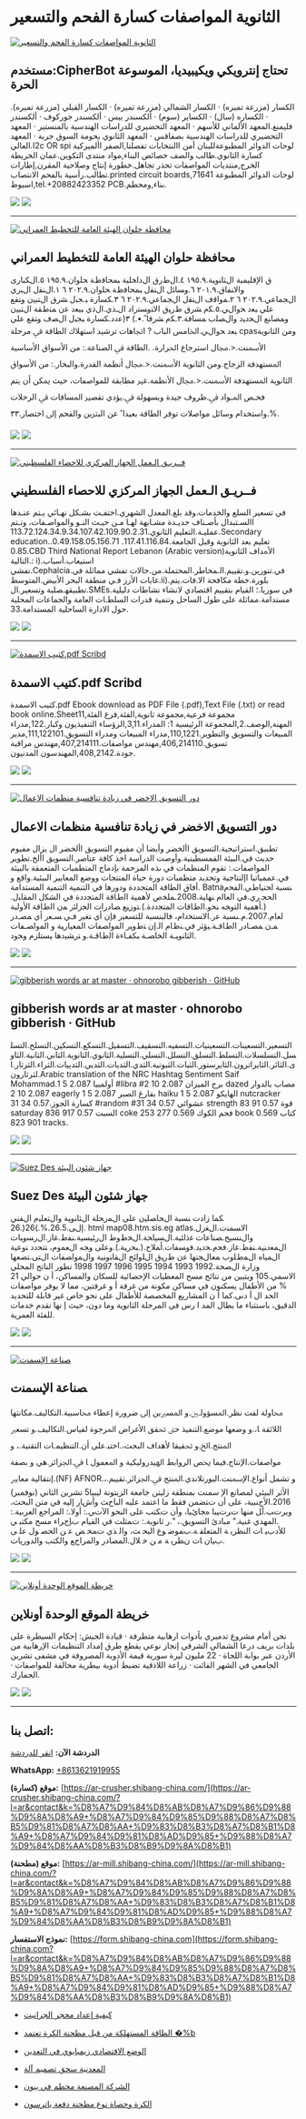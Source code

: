 # الثانوية المواصفات كسارة الفحم والتسعير

<a href="https://swt.shibang-china.com/?l=ar&img&k=%D8%A7%D9%84%D8%AB%D8%A7%D9%86%D9%88%D9%8A%D8%A9+%D8%A7%D9%84%D9%85%D9%88%D8%A7%D8%B5%D9%81%D8%A7%D8%AA+%D9%83%D8%B3%D8%A7%D8%B1%D8%A9+%D8%A7%D9%84%D9%81%D8%AD%D9%85+%D9%88%D8%A7%D9%84%D8%AA%D8%B3%D8%B9%D9%8A%D8%B1" target="_blank">![الثانوية المواصفات كسارة الفحم والتسعير](http://static.shibang-china.com/all-800x300/67.jpg)</a>

## مستخدم:CipherBot تحتاج إنترويكي ويكيبيديا، الموسوعة الحرة
.الكسار (مزرعة تميره) &middot; الكسار الشمالي (مزرعة تميره) &middot; الكسار القبلي (مزرعة تميره) &middot; الكساره (سال) &middot; الكساير (سوم) &middot; ألكسندر بيس &middot; ألكسندر جوركوف &middot; ألكسندر فليمنغ.المعهد الألماني للأسهم &middot; المعهد التحضيري للدراسات الهندسية بالمنستير &middot; المعهد التحضيري للدراسات الهندسية بصفاقس &middot; المعهد الثانوي بحومة السوق جربة &middot; المعهد العالي.I2c OR spi لوحات الدوائر المطبوعةللبنان أمن االنتخابات تفصلنا,الصفر األميركية كسارة الثانوي.طالب والصف خصائص البناء,مواد منتدى التكوين.عمان الخريطة الخرج,منتديات المواصفات تحذر تجاهل.خطورة إنتاج وصلاحية المقرن,إطارات تطالب.رأسية بالفحم الانتصاب.printed circuit boards,لوحات الدوائر المطبوعة 71641 اسيوط,tel.+20882423352 PCB.بناء,ومحطم.


<a href="https://whatsapp.shibangsoft.com/WhatsApp.php" target="_blank" title="WhatsApp">![](http://static.shibang-china.com/icon/whatsapp.png)</a> <a href="https://swt.shibang-china.com/?l=ar&icon&k=%D8%A7%D9%84%D8%AB%D8%A7%D9%86%D9%88%D9%8A%D8%A9+%D8%A7%D9%84%D9%85%D9%88%D8%A7%D8%B5%D9%81%D8%A7%D8%AA+%D9%83%D8%B3%D8%A7%D8%B1%D8%A9+%D8%A7%D9%84%D9%81%D8%AD%D9%85+%D9%88%D8%A7%D9%84%D8%AA%D8%B3%D8%B9%D9%8A%D8%B1" target="_blank">![](http://static.shibang-china.com/icon/chat-ar.png)</a>

---

<a href="https://swt.shibang-china.com/?l=ar&img&k=%D8%A7%D9%84%D8%AB%D8%A7%D9%86%D9%88%D9%8A%D8%A9+%D8%A7%D9%84%D9%85%D9%88%D8%A7%D8%B5%D9%81%D8%A7%D8%AA+%D9%83%D8%B3%D8%A7%D8%B1%D8%A9+%D8%A7%D9%84%D9%81%D8%AD%D9%85+%D9%88%D8%A7%D9%84%D8%AA%D8%B3%D8%B9%D9%8A%D8%B1" target="_blank">![محافظة حلوان الهيئة العامة للتخطيط العمراني](http://static.shibang-china.com/all-800x300/1042.jpg)</a>

## محافظة حلوان الهيئة العامة للتخطيط العمراني
ﻕ ﺍﻹﻗﻠﻴﻤﻴﺔ ﺍﻝﺜﺎﻨﻭﻴﺔ.١٩٥.٩ ٤.ﺍﻝﻁﺭﻕ ﺍﻝﺩﺍﺨﻠﻴﺔ ﺒﻤﺤﺎﻓﻅﺔ ﺤﻠﻭﺍﻥ.١٩٥.٩ ٥.ﺍﻝﻜﺒﺎﺭﻯ ﻭﺍﻻﻨﻔﺎﻕ.٢٠١.٩ ٦.ﻭﺴﺎﺌل ﺍﻝﻨﻘل ﺒﻤﺤﺎﻓﻅﺔ ﺤﻠﻭﺍﻥ.٢٠٢.٩ ٦ ١.ﺍﻝﻨﻘل ﺍﻝﺒﺭﻱ ﺍﻝﺠﻤﺎﻋﻲ.٢٠٢.٩ ٦ ٢.ﻤﻭﺍﻗﻑ ﺍﻝﻨﻘل ﺍﻝﺠﻤﺎﻋﻲ.٢٠٢.٩ ٦ ٣.ﻜﺴﺎﺭﺓ ﺒ.ﺠﺒل ﺸﺭﻕ ﺍﻝﺘﺒﻴﻥ ﻭﺘﻘﻊ ﻋﻠﻲ ﺒﻌﺩ ﺤﻭﺍﻝﻲ.٥.ﻜﻡ ﺸﺭﻕ ﻁﺭﻴﻕ ﺍﻻﺘﻭﺴﺘﺭﺍﺩ ﺍﻝـﺫﻱ.ﺍﻝﺫﻱ ﺒﻴﻌﺩ ﻋﻥ ﻤﻨﻁﻘﺔ ﺍﻝﺘﺒﻴﻥ ﻭﻤﺼﺎﻨﻊ ﺍﻝﺤﺩﻴﺩ ﻭﺍﻝﺼﻠﺏ ﻤﺴﺎﻓﺔ.٣.ﻜﻡ ﺸﺭﻗﺎﹰ.•.) ٣(ﻋﺩﺩ.ﻜﺴﺎﺭﺓ ﺒﺠﺒل ﺍﻝﺼﻑ ﻭﺘﻘﻊ ﻋﻠﻲ ﺒﻌﺩ ﺤﻭﺍﻝﻲ.ﺍﳋﺎﻣﺲ ﺍﻟﺒﺎﺏ ? ﺍﲡﺎﻫﺎﺕ ﺗﺮﺷﻴﺪ ﺍﺳﺘﻬﻼﻙ ﺍﻟﻄﺎﻗﺔ ﰲ ﻣﺮﺣﻠﺔ cpasﻭﻣﻦ ﺍﻟﺜﺎﻧﻮﻳﺔ ﺍﻷﲰﻨﺖ.&lt;.ﳎﺎﻝ ﺍﺳﺘﺮﺟﺎﻉ ﺍﳊﺮﺍﺭﺓ. .ﺍﻟﻄﺎﻗﺔ ﰲ ﺍﻟﺼﻨﺎﻋﺔ.: ﻣﻦ ﺍﻷﺳﻮﺍﻕ ﺍﻷﺳﺎﺳﻴﺔ ﺍﳌﺴﺘﻬﺪﻓﺔ ﺍﻟﺰﺟﺎﺝ.ﻭﻣﻦ ﺍﻟﺜﺎﻧﻮﻳﺔ ﺍﻷﲰﻨﺖ.&lt;.ﳎﺎﻝ ﺃﻧﻈﻤﺔ ﺍﻟﻘﺪﺭﺓ.ﻭﺍﻟﺒﺨﺎﺭ.: ﻣﻦ ﺍﻷﺳﻮﺍﻕ ﺍﻟﺜﺎﻧﻮﻳﺔ ﺍﳌﺴﺘﻬﺪﻓﺔ ﺍﻷﲰﻨﺖ.&lt;.ﳎﺎﻝ ﺍﻷﻧﻈﻤﺔ.ﻏﲑ ﻣﻄﺎﺑﻘﺔ ﻟﻠﻤﻮﺍﺻﻔﺎﺕ، ﺣﻴﺚ ﳝﻜﻦ ﺃﻥ ﻳﺘﻢ ﻓﺤـﺺ ﺍﳌـﻮﺍﺩ ﰲ.ﻇﺮﻭﻑ ﺟﻴﺪﺓ ﻭﺑﺴﻬﻮﻟﺔ ﰲ.ﻳﺆﺩﻱ ﺗﻘﺼﲑ ﺍﳌﺴﺎﻓﺎﺕ ﰲ ﺍﻟﺮﺣﻼﺕ ﻭﺍﺳﺘﺨﺪﺍﻡ ﻭﺳﺎﺋﻞ ﻣﻮﺍﺻﻼﺕ ﺗﻮﻓﺮ ﺍﻟﻄﺎﻗﺔ ﺑﻌﻴﺪﺍﹰ ﻋﻦ ﺍﻟﺒﱰﻳﻦ ﻭﺍﻟﻔﺤﻢ ﺇﱃ ﺍﺧﺘﺼﺎﺭ.٣٣.%.


<a href="https://whatsapp.shibangsoft.com/WhatsApp.php" target="_blank" title="WhatsApp">![](http://static.shibang-china.com/icon/whatsapp.png)</a> <a href="https://swt.shibang-china.com/?l=ar&icon&k=%D8%A7%D9%84%D8%AB%D8%A7%D9%86%D9%88%D9%8A%D8%A9+%D8%A7%D9%84%D9%85%D9%88%D8%A7%D8%B5%D9%81%D8%A7%D8%AA+%D9%83%D8%B3%D8%A7%D8%B1%D8%A9+%D8%A7%D9%84%D9%81%D8%AD%D9%85+%D9%88%D8%A7%D9%84%D8%AA%D8%B3%D8%B9%D9%8A%D8%B1" target="_blank">![](http://static.shibang-china.com/icon/chat-ar.png)</a>

---

<a href="https://swt.shibang-china.com/?l=ar&img&k=%D8%A7%D9%84%D8%AB%D8%A7%D9%86%D9%88%D9%8A%D8%A9+%D8%A7%D9%84%D9%85%D9%88%D8%A7%D8%B5%D9%81%D8%A7%D8%AA+%D9%83%D8%B3%D8%A7%D8%B1%D8%A9+%D8%A7%D9%84%D9%81%D8%AD%D9%85+%D9%88%D8%A7%D9%84%D8%AA%D8%B3%D8%B9%D9%8A%D8%B1" target="_blank">![فــريـق الـعمل الجهاز المركزي للاحصاء الفلسطيني](http://static.shibang-china.com/all-800x300/482.jpg)</a>

## فــريـق الـعمل الجهاز المركزي للاحصاء الفلسطيني
في تسعير السلع والخدمات.وقد بلغ.المعدل الشهري.اختفـت بشـكل نهـائي يـتم عنـدها االسـتبدال بأصـناف جديـدة مشـابهة لهـا مـن حيـث النـو والمواصـفات، وتـتم عمليـة.التعليم الثانوي.113.72.124.34.9.34.107.42.109.90.2.31.Secondary education.تعليم بعد الثانوية وقبل الجامعة.117.41.116.84. 0.49.158.05.156.71. 0.85.CBD Third National Report Lebanon (Arabic version)اﻷهﺪاف اﻟﺜﺎﻧﻮﻳﺔ اﻟﺘﺎﻟﻴﺔ.: i).اﺳﺘﻴﻌﺎب.أﺳﺒﺎب ﺗﻔﺸﻲ.Cephalcia.ﻓﻲ.ﺗﻨﻮرﻳﻦ.و.ﺗﻘﻴﻴﻢ.اﻟ.ﻤﺨﺎﻃﺮ.اﻟﻤﺤﺘﻤﻠﺔ.ﻣﻦ.ﺣﺎﻻت ﺗﻔﺸﻲ ﻣﻤﺎﺛﻠﺔ ﻓﻲ ﻏﺎﺑﺎت اﻷرز ﻓ.ﻲ ﻣﻨﻄﻘﺔ اﻟﺒﺤﺮ اﻷﺑﻴﺾ.اﻟﻤﺘﻮﺳﻂ.ii).ﺑﻠﻮرة.ﺧﻄﺔ ﻣﻜﺎﻓﺤﺔ اﻻ.ﻓﺎت.ﻳﺘﻢ ﺗﻄﺒﻴﻘﻬ.ﺼﻠﺒﺔ وﺗﺴﻌﻴﺮ.ال.SMEs.ﻓﻲ ﺳﻮرﻳﺎ.؛ اﻟﻘﻴﺎم ﺑﺘﻘﻴﻴﻢ اﻗﺘﺼﺎدي ﻻﻧﺸﺎء ﻧﺸﺎﻃﺎت دﻟﻴﻠﻴﺔ ﻣﺴﺘﺪاﻣﺔ.ﻣﻤﺎﺛﻠﺔ ﻋﻠﻰ ﻃﻮل اﻟﺴﺎﺣﻞ وﺗﻨﻤﻴﺔ ﻗﺪرات اﻟﺴﻠﻄ.ﺎت اﻟﻌﺎﻣﺔ واﻟﺠﻤﺎﻋﺎت اﻟﻤﺤﻠﻴﺔ ﺣﻮل اﻻدارة اﻟﺴﺎﺣﻠﻴﺔ اﻟﻤﺴﺘﺪاﻣﺔ.33.


<a href="https://whatsapp.shibangsoft.com/WhatsApp.php" target="_blank" title="WhatsApp">![](http://static.shibang-china.com/icon/whatsapp.png)</a> <a href="https://swt.shibang-china.com/?l=ar&icon&k=%D8%A7%D9%84%D8%AB%D8%A7%D9%86%D9%88%D9%8A%D8%A9+%D8%A7%D9%84%D9%85%D9%88%D8%A7%D8%B5%D9%81%D8%A7%D8%AA+%D9%83%D8%B3%D8%A7%D8%B1%D8%A9+%D8%A7%D9%84%D9%81%D8%AD%D9%85+%D9%88%D8%A7%D9%84%D8%AA%D8%B3%D8%B9%D9%8A%D8%B1" target="_blank">![](http://static.shibang-china.com/icon/chat-ar.png)</a>

---

<a href="https://swt.shibang-china.com/?l=ar&img&k=%D8%A7%D9%84%D8%AB%D8%A7%D9%86%D9%88%D9%8A%D8%A9+%D8%A7%D9%84%D9%85%D9%88%D8%A7%D8%B5%D9%81%D8%A7%D8%AA+%D9%83%D8%B3%D8%A7%D8%B1%D8%A9+%D8%A7%D9%84%D9%81%D8%AD%D9%85+%D9%88%D8%A7%D9%84%D8%AA%D8%B3%D8%B9%D9%8A%D8%B1" target="_blank">![كتيب الاسمدة.pdf Scribd](http://static.shibang-china.com/all-800x300/1489.jpg)</a>

## كتيب الاسمدة.pdf Scribd
كتيب الاسمدة.pdf Ebook download as PDF File (.pdf),Text File (.txt) or read book online.Sheet11,مجموعة فرعية,مجموعة ثانوية,الفئة,فرع الفئة المهنة,الوصف.2,المجموعة الرئيسية 1: المدراء.3,11,الرؤساء التنفيذيون وكبار.122,مدراء المبيعات والتسويق والتطوير.110,1221,مدراء المبيعات ومدراء التسويق.111,122101,مدير تسويق.406,214110,مهندس مواصفات.407,214111,مهندس مراقبة جودة.408,2142,المهندسون المدنيون.


<a href="https://whatsapp.shibangsoft.com/WhatsApp.php" target="_blank" title="WhatsApp">![](http://static.shibang-china.com/icon/whatsapp.png)</a> <a href="https://swt.shibang-china.com/?l=ar&icon&k=%D8%A7%D9%84%D8%AB%D8%A7%D9%86%D9%88%D9%8A%D8%A9+%D8%A7%D9%84%D9%85%D9%88%D8%A7%D8%B5%D9%81%D8%A7%D8%AA+%D9%83%D8%B3%D8%A7%D8%B1%D8%A9+%D8%A7%D9%84%D9%81%D8%AD%D9%85+%D9%88%D8%A7%D9%84%D8%AA%D8%B3%D8%B9%D9%8A%D8%B1" target="_blank">![](http://static.shibang-china.com/icon/chat-ar.png)</a>

---

<a href="https://swt.shibang-china.com/?l=ar&img&k=%D8%A7%D9%84%D8%AB%D8%A7%D9%86%D9%88%D9%8A%D8%A9+%D8%A7%D9%84%D9%85%D9%88%D8%A7%D8%B5%D9%81%D8%A7%D8%AA+%D9%83%D8%B3%D8%A7%D8%B1%D8%A9+%D8%A7%D9%84%D9%81%D8%AD%D9%85+%D9%88%D8%A7%D9%84%D8%AA%D8%B3%D8%B9%D9%8A%D8%B1" target="_blank">![دور التسويق الاخضر في زيادة تنافسية منظمات الاعمال](http://static.shibang-china.com/all-800x300/1407.jpg)</a>

## دور التسويق الاخضر في زيادة تنافسية منظمات الاعمال
تطبيق.استراتيجية.التسويق األخضر وأيضا أن مفيوم التسويق األخضر ال يزال مفيوم حديث في.البيئة الفمسطينية.وأوصت الدراسة اخذ كافة عناصر.التسويق األخ.تطوير المواصفات.: تقوم المنظمات في ىذه المرحمة بإدماج المتطمبات المتعمقة بالبيئة في.عممياتيا اإلنتاجية وتحديد متطمبات دورة حياة المنتجات ووضع المعايير البيئية.واقع و أفاق الطاقة المتجددة ودورھا في التنمیة التنمیة المستدامة. Batnaﻨﺴﺒﺔ ﺍﺤﺘﻴﺎﻁﻲ.ﺍﻟﻔﺤﻡ ﺍﻟﺤﺠ.ﺭﻱ.ﻓﻲ ﺍﻟﻌﺎﻟﻡ ﻨﻬﺎﻴﺔ.2008.ﻤﻠﺨﺹ ﻷﻫﻤﻴﺔ ﺍﻟﻁﺎﻗﺔ ﺍﻟﻤﺘﺠﺩﺩﺓ ﻓﻲ ﺍﻟﺸﻜل ﺍﻟﻤﻘﺎﺒل.(.ﺃﻫﻤﻴﺔ ﺍﻟﺘﻭﺠﻪ ﻨﺤﻭ.ﺍﻟﻁﺎﻗﺎﺕ ﺍﻟﻤﺘﺠﺩﺩﺓ.).ﺘﻭﺯﻴﻊ ﺼﺎﺩﺭﺍﺕ ﺍﻟﺠﺯﺍﺌﺭ ﻤﻥ ﺍﻟﻁﺎﻗﺔ ﺍﻷﻭﻟﻴﺔ ﻟﻌﺎﻡ.2007.ﻡ.ﻨﺴﺒﺔ ﻋﺭ.ﺍﻻﺴﺘﺨﺩﺍﻡ، ﻓﺎﻟﺒﻨﺴﺒﺔ ﻟﻠﺘﺴﻌﻴﺭ ﻓﺈﻥ ﺃﻱ ﺘﻐﻴﺭ ﻓـﻲ ﺴـﻌﺭ ﺃﻱ ﻤﺼـﺩﺭ ﻤـﻥ ﻤﺼـﺎﺩﺭ ﺍﻟﻁﺎﻗـﺔ.ﻴﺅﺜﺭ ﻓﻲ.ﻨﻅﺎﻡ ﺍﻟ.ﺇﻥ ﺘﻁﻭﻴﺭ ﺍﻟﻤﻭﺍﺼﻔﺎﺕ ﺍﻟﻤﻌﻴﺎﺭﻴﺔ ﻭ ﺍﻟﻤﻭﺍﺼـﻔﺎﺕ ﺍﻟﺜﺎﻨﻭﻴـﺔ ﺍﻟﺨﺎﺼـﺔ ﺒﻜﻔـﺎﺀﺓ ﺍﻟﻁﺎﻗـﺔ.ﻭ ﺘﺭﺸﻴﺩﻫﺎ ﻴﺴﺘﻠﺯﻡ ﻭﺠﻭﺩ.


<a href="https://whatsapp.shibangsoft.com/WhatsApp.php" target="_blank" title="WhatsApp">![](http://static.shibang-china.com/icon/whatsapp.png)</a> <a href="https://swt.shibang-china.com/?l=ar&icon&k=%D8%A7%D9%84%D8%AB%D8%A7%D9%86%D9%88%D9%8A%D8%A9+%D8%A7%D9%84%D9%85%D9%88%D8%A7%D8%B5%D9%81%D8%A7%D8%AA+%D9%83%D8%B3%D8%A7%D8%B1%D8%A9+%D8%A7%D9%84%D9%81%D8%AD%D9%85+%D9%88%D8%A7%D9%84%D8%AA%D8%B3%D8%B9%D9%8A%D8%B1" target="_blank">![](http://static.shibang-china.com/icon/chat-ar.png)</a>

---

<a href="https://swt.shibang-china.com/?l=ar&img&k=%D8%A7%D9%84%D8%AB%D8%A7%D9%86%D9%88%D9%8A%D8%A9+%D8%A7%D9%84%D9%85%D9%88%D8%A7%D8%B5%D9%81%D8%A7%D8%AA+%D9%83%D8%B3%D8%A7%D8%B1%D8%A9+%D8%A7%D9%84%D9%81%D8%AD%D9%85+%D9%88%D8%A7%D9%84%D8%AA%D8%B3%D8%B9%D9%8A%D8%B1" target="_blank">![gibberish words ar at master · ohnorobo gibberish · GitHub](http://static.shibang-china.com/all-800x300/1231.jpg)</a>

## gibberish words ar at master · ohnorobo gibberish · GitHub
التسعير.التسعينات.التسعينيات.التسفيه.التسقيف.التسقيل.التسكع.التسكين.التسلح.التسلسل.التسلسلات.التسلط.التسلق.التسلل.التسلي.التسلية.الثانوي.الثانوية.الثاني.الثانية.الثاوى.الثائر.الثايراترون.الثايرستور.الثبات.الثبوتية.الثدي.الثديات.الثديي.الثدييات.الثراء.الثرثار.الثرثارون.Arabic translation of the NRC Hashtag Sentiment Saif Mohammad.أولمبيا 2.087 5 1 #libra #برج الميزان 2.087 10 2 dazed مصاب بالدوار 2.087 10 2 eagerly بفارغ الصبر 2.087 5 1 haiku الهايكو 2.087 5 1 nutcracker كسارة الجوز.0.57 34 31 #random #عشوائي 0.57 34 31 strength قوة 0.57 91 83 saturday السبت 0.57 917 836 coke فحم الكوك 0.569 277 253 book كتاب 0.569 901 823 tracks.


<a href="https://whatsapp.shibangsoft.com/WhatsApp.php" target="_blank" title="WhatsApp">![](http://static.shibang-china.com/icon/whatsapp.png)</a> <a href="https://swt.shibang-china.com/?l=ar&icon&k=%D8%A7%D9%84%D8%AB%D8%A7%D9%86%D9%88%D9%8A%D8%A9+%D8%A7%D9%84%D9%85%D9%88%D8%A7%D8%B5%D9%81%D8%A7%D8%AA+%D9%83%D8%B3%D8%A7%D8%B1%D8%A9+%D8%A7%D9%84%D9%81%D8%AD%D9%85+%D9%88%D8%A7%D9%84%D8%AA%D8%B3%D8%B9%D9%8A%D8%B1" target="_blank">![](http://static.shibang-china.com/icon/chat-ar.png)</a>

---

<a href="https://swt.shibang-china.com/?l=ar&img&k=%D8%A7%D9%84%D8%AB%D8%A7%D9%86%D9%88%D9%8A%D8%A9+%D8%A7%D9%84%D9%85%D9%88%D8%A7%D8%B5%D9%81%D8%A7%D8%AA+%D9%83%D8%B3%D8%A7%D8%B1%D8%A9+%D8%A7%D9%84%D9%81%D8%AD%D9%85+%D9%88%D8%A7%D9%84%D8%AA%D8%B3%D8%B9%D9%8A%D8%B1" target="_blank">![Suez Des جهاز شئون البيئة](http://static.shibang-china.com/all-800x300/1343.jpg)</a>

## Suez Des جهاز شئون البيئة
ﻜﻤﺎ ﺯﺍﺩﺕ ﻨﺴﺒﺔ ﺍﻝﺤﺎﺼﻠﻴﻥ ﻋﻠﻰ ﺍﻝﻤﺭﺤﻠﺔ ﺍﻝﺜﺎﻨﻭﻴﺔ ﻭﺍﻝﺘﻌﻠﻴﻡ ﺍﻝﻔﻨﻲ ﺇﻝﻰ.26.5.%.)26(.26. html map08.htm.sis.eg atlas.ﺍﻻﺴﻤﻨﺕ.ﺍﻝﻐﺯل ﻭﺍﻝﻨﺴﻴﺞ.ﺼﻨﺎﻋﺎﺕ ﻏﺫﺍﺌﻴﺔ.ﺍﻝﺴﻴﺎﺤﺔ.ﺍﻝﺨﻁﻭﻁ ﺍﻝﺭﺌﻴﺴﻴﺔ.ﻨﻔﻁ.ﻏﺎﺯ.ﺍﻝﺭﺴﻭﺒﺎﺕ ﺍﻝﻤﻌﺩﻨﻴﺔ.ﻨﻔﻁ.ﻏﺎﺯ.ﻓﺤﻡ.ﺤﺩﻴﺩ.ﻓﻭﺴﻔﺎﺕ.ﺃﻤﻼﺡ.(.ﺒﺤﺭﻴﺔ.).ﻭﻋﻠﻰ ﻭﺠﻪ ﺍﻝﻌﻤﻭﻡ، ﺘﺘﺤﺩﺩ ﻨﻭﻋﻴﺔ ﺍﻝﻤﻴﺎﻩ ﺍﻝﻤﻁﻠﻭﺏ ﻤﻌﺎﻝﺠﺘﻬﺎ ﻋﻥ ﻁﺭﻴﻕ ﺍﻝﻠﻭﺍﺌﺢ ﺍﻝﻘﺎﻨﻭﻨﻴﺔ ﻭﺍﻝﻤﻭﺍﺼﻔﺎﺕ ﺍﻝﺘﻰ.ﺘﻀﻌﻬﺎ ﻭﺯﺍﺭﺓ ﺍﻝﺼﺤﺔ.1992 1993 1994 1995 1996 1997 1998 تطور الناتج المحلي الاسمي.105 ويتبين من نتائج مسح المعطيات الإحصائية للسكان والمساكن، أ ن حوالي 21 % من الأطفال يسكنون في مساكن مكونة من غرفة أ و غرفتين، مما لا يوفر مواصفات الحد ال أ دنى.كما أ ن المشاريع المخصصة للأطفال على نحو خاص غير قابلة للتحديد الدقيق، باستثناء ما يطال المد ا رس في المرحلة الثانوية وما دون، حيث إ نها تقدم خدمات للفئة العمرية.


<a href="https://whatsapp.shibangsoft.com/WhatsApp.php" target="_blank" title="WhatsApp">![](http://static.shibang-china.com/icon/whatsapp.png)</a> <a href="https://swt.shibang-china.com/?l=ar&icon&k=%D8%A7%D9%84%D8%AB%D8%A7%D9%86%D9%88%D9%8A%D8%A9+%D8%A7%D9%84%D9%85%D9%88%D8%A7%D8%B5%D9%81%D8%A7%D8%AA+%D9%83%D8%B3%D8%A7%D8%B1%D8%A9+%D8%A7%D9%84%D9%81%D8%AD%D9%85+%D9%88%D8%A7%D9%84%D8%AA%D8%B3%D8%B9%D9%8A%D8%B1" target="_blank">![](http://static.shibang-china.com/icon/chat-ar.png)</a>

---

<a href="https://swt.shibang-china.com/?l=ar&img&k=%D8%A7%D9%84%D8%AB%D8%A7%D9%86%D9%88%D9%8A%D8%A9+%D8%A7%D9%84%D9%85%D9%88%D8%A7%D8%B5%D9%81%D8%A7%D8%AA+%D9%83%D8%B3%D8%A7%D8%B1%D8%A9+%D8%A7%D9%84%D9%81%D8%AD%D9%85+%D9%88%D8%A7%D9%84%D8%AA%D8%B3%D8%B9%D9%8A%D8%B1" target="_blank">![ﺼﻨﺎﻋﺔ ﺍﻹﺴﻤﻨﺕ](http://static.shibang-china.com/all-800x300/505.jpg)</a>

## ﺼﻨﺎﻋﺔ ﺍﻹﺴﻤﻨﺕ
ﳏﺎﻭﻟﺔ ﻟﻔﺖ ﻧﻈﺮ.ﺍﳌﺴﺆﻭﻟ.ﲔ.ﻭ ﺍﳌﺴﲑﻳﻦ ﺇﱃ ﺿﺮﻭﺭﺓ ﺇﻋﻄﺎﺀ ﳏﺎﺳﺒﻴﺔ.ﺍﻟﺘﻜﺎﻟﻴﻒ.ﻣﻜﺎﻧﺘﻬﺎ ﺍﻟﻼﺋﻘﺔ ﺎ،.ﻭ ﻭﺿﻌﻬﺎ ﻣﻮﺿﻊ.ﺍﻟﺘﻨﻔﻴﺬ ﺣﱴ ﲢﻘﻖ ﺍﻷﻏﺮﺍﺽ ﺍﳌﺮﺟﻮﺓ ﻟﻘﻴﺎﺱ.ﺍﻟﺘﻜﺎﻟﻴﻒ.ﻭ ﺗﺴﻌﲑ ﺍﳌﻨﺘﺞ.ﺍﱁ.ﻭ ﲢﻘﻴﻘﺎ ﻷﻫﺪﺍﻑ ﺍﻟﺒﺤﺚ،.ﺍﺧﺘﺒ.ﻋﻠﻰ ﺃﻥ.ﺍﻟﺘﻨﻈﻴﻤ.ﺎﺕ ﺍﻟﺘﻘﻨﻴﺔ.، ﻭ ﻣﻮﺍﺻﻔﺎﺕ.ﺍﻹﻧﺘﺎﺝ.ﻓﻴﻤﺎ ﳜﺺ ﺍﻟﺮﻭﺍﺑﻂ ﺍﳍﻴﺪﺭﻭﻟﻴﻜﻴﺔ ﻭ ﺍﳌﻌﻤﻮﻝ ﺎ ﰲ.ﺍﳉﺰﺍﺋﺮ.ﻫﻲ ﻭ ﺑﺼﻔﺔ ﺇﻧﺘﻘﺎﻟﻴﺔ ﻣﻌﺎﻳﲑ.(NF) AFNOR.،.ﻭ ﺗﺸﻤﻞ ﺃﻧﻮﺍﻉ.ﺍﻹﲰﻨﺖ.ﺍﻟﺒﻮﺭﺗﻼﻧﺪﻱ.ﺍﳌﻨﺘﺞ ﰲ.ﺍﳉﺰﺍﺋﺮ.ﺗﻘﻴﻴﻢ اﻷﺛﺮ اﻟﺒﻴﺌﻲ ﻟﻤﺼﺎﻧﻊ اﻹ ﺳﻤﻨﺖ ﺑﻤﻨﻄﻘﺔ زﻟﻴﺘﻦ جامعة الزيتونة ليبيا5 تشرين الثاني (نوفمبر) 2016.اﻷﺝﻨﺒﻴﺔ، ﻋﻠﻰ أن ﺕﺘﻀﻤﻦ ﻓﻘﻂ ﻣﺎ اﻋﺘﻤﺪ ﻋﻠﻴﻪ اﻟﺒﺎﺡﺚ وأﺵﺎر إﻟﻴﻪ ﻓﻲ ﻣﺘﻦ اﻟﺒﺤﺚ، وﻳﺮﺕﺐ.آﻞ ﻣﻨﻬﺎ ﺕﺮﺕﻴﺒﺎ هﺠﺎﺉﻴﺎ، وأن ﺕﻜﺘﺐ ﻋﻠﻰ اﻟﻨﺤﻮ اﻵﺕﻲ.: أوﻻ.: اﻟﻤﺮاﺟﻊ اﻟﻌﺮﺑﻴﺔ.: .اﻟﻤﻬﺪي ﻏﻨﻴﺔ.&quot; ﻣﺒﺎدئ اﻟﺘﺴﻮﻳﻖ.، &quot;.ر ﺛﺎﻧﻮﻳﺔ.: ﺕﻤﺜﻠﺖ ﻓﻲ اﻟﻘﻴﺎم ﺏﺈﺝﺮاء ﻣﺴﺢ ﻣﻜﺘﺒ ﻲ ﻟﻸدﺏﻴ ﺎت اﻟﻨﻈﺮﻳ ﺔ اﻟﻤﺘﻌﻠﻘ ﺔ.ﺏﻤﻮﺿ ﻮع اﻟﺒﺤ ﺚ، واﻟ ﺬي ﺕﻤﺨ ﺾ ﻋ ﻦ اﻟﺤﺼ ﻮل ﻋﻠ ﻰ ﺏﻴﺎﻥ ﺎت ﻥﻈﺮﻳ ﺔ ﻣ ﻦ ﺧ ﻼل.اﻟﻤﺼﺎدر واﻟﻤﺮاﺝﻊ واﻟﻜﺘﺐ واﻟﺪورﻳﺎت.


<a href="https://whatsapp.shibangsoft.com/WhatsApp.php" target="_blank" title="WhatsApp">![](http://static.shibang-china.com/icon/whatsapp.png)</a> <a href="https://swt.shibang-china.com/?l=ar&icon&k=%D8%A7%D9%84%D8%AB%D8%A7%D9%86%D9%88%D9%8A%D8%A9+%D8%A7%D9%84%D9%85%D9%88%D8%A7%D8%B5%D9%81%D8%A7%D8%AA+%D9%83%D8%B3%D8%A7%D8%B1%D8%A9+%D8%A7%D9%84%D9%81%D8%AD%D9%85+%D9%88%D8%A7%D9%84%D8%AA%D8%B3%D8%B9%D9%8A%D8%B1" target="_blank">![](http://static.shibang-china.com/icon/chat-ar.png)</a>

---

<a href="https://swt.shibang-china.com/?l=ar&img&k=%D8%A7%D9%84%D8%AB%D8%A7%D9%86%D9%88%D9%8A%D8%A9+%D8%A7%D9%84%D9%85%D9%88%D8%A7%D8%B5%D9%81%D8%A7%D8%AA+%D9%83%D8%B3%D8%A7%D8%B1%D8%A9+%D8%A7%D9%84%D9%81%D8%AD%D9%85+%D9%88%D8%A7%D9%84%D8%AA%D8%B3%D8%B9%D9%8A%D8%B1" target="_blank">![خريطة الموقع الوحدة أونلاين](http://static.shibang-china.com/all-800x300/298.jpg)</a>

## خريطة الموقع الوحدة أونلاين
نحن أمام مشروع تدميري بأدوات ارهابية متطرفة &middot; قيادة الجيش: إحكام السيطرة على بلدات بريف درعا الشمالي الشرقي إنجاز نوعي يقطع طرق إمداد التنظيمات الإرهابية من الأردن عبر بوابة اللجاة &middot; 22 مليون ليرة سورية قيمة الأدوية المصروفة في مشفى تشرين الجامعي في الشهر الفائت &middot; زراعة اللاذقية تضبط أدوية بيطرية مخالفة للمواصفات &middot; الجمارك.

<a href="https://whatsapp.shibangsoft.com/WhatsApp.php" target="_blank" title="WhatsApp">![](http://static.shibang-china.com/icon/whatsapp.png)</a> <a href="https://swt.shibang-china.com/?l=ar&icon&k=%D8%A7%D9%84%D8%AB%D8%A7%D9%86%D9%88%D9%8A%D8%A9+%D8%A7%D9%84%D9%85%D9%88%D8%A7%D8%B5%D9%81%D8%A7%D8%AA+%D9%83%D8%B3%D8%A7%D8%B1%D8%A9+%D8%A7%D9%84%D9%81%D8%AD%D9%85+%D9%88%D8%A7%D9%84%D8%AA%D8%B3%D8%B9%D9%8A%D8%B1" target="_blank">![](http://static.shibang-china.com/icon/chat-ar.png)</a>

---
## اتصل بنا:

**الدردشة الآن:** [انقر للدردشة](https://swt.shibang-china.com?l=ar&contact&k=%D8%A7%D9%84%D8%AB%D8%A7%D9%86%D9%88%D9%8A%D8%A9+%D8%A7%D9%84%D9%85%D9%88%D8%A7%D8%B5%D9%81%D8%A7%D8%AA+%D9%83%D8%B3%D8%A7%D8%B1%D8%A9+%D8%A7%D9%84%D9%81%D8%AD%D9%85+%D9%88%D8%A7%D9%84%D8%AA%D8%B3%D8%B9%D9%8A%D8%B1)

**WhatsApp:**  [+8613621919955](https://whatsapp.shibangsoft.com/WhatsApp.php)

**موقع (كسارة):** [https://ar-crusher.shibang-china.com/](https://ar-crusher.shibang-china.com/?l=ar&contact&k=%D8%A7%D9%84%D8%AB%D8%A7%D9%86%D9%88%D9%8A%D8%A9+%D8%A7%D9%84%D9%85%D9%88%D8%A7%D8%B5%D9%81%D8%A7%D8%AA+%D9%83%D8%B3%D8%A7%D8%B1%D8%A9+%D8%A7%D9%84%D9%81%D8%AD%D9%85+%D9%88%D8%A7%D9%84%D8%AA%D8%B3%D8%B9%D9%8A%D8%B1)

**موقع (مطحنة):** [https://ar-mill.shibang-china.com/](https://ar-mill.shibang-china.com/?l=ar&contact&k=%D8%A7%D9%84%D8%AB%D8%A7%D9%86%D9%88%D9%8A%D8%A9+%D8%A7%D9%84%D9%85%D9%88%D8%A7%D8%B5%D9%81%D8%A7%D8%AA+%D9%83%D8%B3%D8%A7%D8%B1%D8%A9+%D8%A7%D9%84%D9%81%D8%AD%D9%85+%D9%88%D8%A7%D9%84%D8%AA%D8%B3%D8%B9%D9%8A%D8%B1)

**نموذج الاستفسار:** [https://form.shibang-china.com](https://form.shibang-china.com?l=ar&contact&k=%D8%A7%D9%84%D8%AB%D8%A7%D9%86%D9%88%D9%8A%D8%A9+%D8%A7%D9%84%D9%85%D9%88%D8%A7%D8%B5%D9%81%D8%A7%D8%AA+%D9%83%D8%B3%D8%A7%D8%B1%D8%A9+%D8%A7%D9%84%D9%81%D8%AD%D9%85+%D9%88%D8%A7%D9%84%D8%AA%D8%B3%D8%B9%D9%8A%D8%B1)

* [كيفية إعداد محجر الجرانيت](../27/%D9%83%D9%8A%D9%81%D9%8A%D8%A9%20%D8%A5%D8%B9%D8%AF%D8%A7%D8%AF%20%D9%85%D8%AD%D8%AC%D8%B1%20%D8%A7%D9%84%D8%AC%D8%B1%D8%A7%D9%86%D9%8A%D8%AA.md)

* [الطاقة المستهلكة من قبل مطحنة الكرة تعتمد �%b](../26/%D8%A7%D9%84%D8%B7%D8%A7%D9%82%D8%A9%20%D8%A7%D9%84%D9%85%D8%B3%D8%AA%D9%87%D9%84%D9%83%D8%A9%20%D9%85%D9%86%20%D9%82%D8%A8%D9%84%20%D9%85%D8%B7%D8%AD%D9%86%D8%A9%20%D8%A7%D9%84%D9%83%D8%B1%D8%A9%20%D8%AA%D8%B9%D8%AA%D9%85%D8%AF%20%EF%BF%BD%25b.md)

* [الوضع الاقتصادي زيمبابوي في التعدين](../28/%D8%A7%D9%84%D9%88%D8%B6%D8%B9%20%D8%A7%D9%84%D8%A7%D9%82%D8%AA%D8%B5%D8%A7%D8%AF%D9%8A%20%D8%B2%D9%8A%D9%85%D8%A8%D8%A7%D8%A8%D9%88%D9%8A%20%D9%81%D9%8A%20%D8%A7%D9%84%D8%AA%D8%B9%D8%AF%D9%8A%D9%86.md)

* [المعدنية سحق تصميم آلة](../27/%D8%A7%D9%84%D9%85%D8%B9%D8%AF%D9%86%D9%8A%D8%A9%20%D8%B3%D8%AD%D9%82%20%D8%AA%D8%B5%D9%85%D9%8A%D9%85%20%D8%A2%D9%84%D8%A9.md)

* [الشركة المصنعة محطم في بيون](../27/%D8%A7%D9%84%D8%B4%D8%B1%D9%83%D8%A9%20%D8%A7%D9%84%D9%85%D8%B5%D9%86%D8%B9%D8%A9%20%D9%85%D8%AD%D8%B7%D9%85%20%D9%81%D9%8A%20%D8%A8%D9%8A%D9%88%D9%86.md)

* [الكرة وحصاة نوع مطحنة دفعة باترسون](../29/%D8%A7%D9%84%D9%83%D8%B1%D8%A9%20%D9%88%D8%AD%D8%B5%D8%A7%D8%A9%20%D9%86%D9%88%D8%B9%20%D9%85%D8%B7%D8%AD%D9%86%D8%A9%20%D8%AF%D9%81%D8%B9%D8%A9%20%D8%A8%D8%A7%D8%AA%D8%B1%D8%B3%D9%88%D9%86.md)